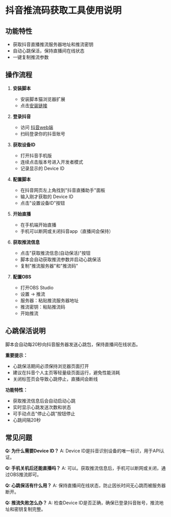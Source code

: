 # 抖音推流码获取工具使用说明

## 功能特性

-  获取抖音直播推流服务器地址和推流密钥
-  自动心跳保活，保持直播间在线状态
-  一键复制推流参数

## 操作流程

1. **安装脚本**
   - 安装脚本猫浏览器扩展
   - 点击[安装链接](https://raw.githubusercontent.com/xifan2333/userscripts/main/scripts/douyin-live-helper.user.js)

2. **登录抖音**
   - 访问 [抖音web端](https://douyin.com)
   - 扫码登录你的抖音账号

3. **获取设备ID**
   - 打开抖音手机版
   - 连续点击版本号进入开发者模式
   - 记录显示的 Device ID

4. **配置脚本**
   - 在抖音网页左上角找到"抖音直播助手"面板
   - 输入刚才获取的 Device ID
   - 点击"设置设备ID"按钮

5. **开始直播**
   - 在手机端开始直播
   - 手机可以断网或关闭抖音app（直播间会保持）

6. **获取推流信息**
   - 点击"获取推流信息(自动保活)"按钮
   - 脚本会自动获取推流参数并启动心跳保活
   - 复制"推流服务器"和"推流码"

7. **配置OBS**
   - 打开OBS Studio
   - 设置 → 推流
   - 服务器：粘贴推流服务器地址
   - 推流密钥：粘贴推流码
   - 开始推流

## 心跳保活说明

脚本会自动每20秒向抖音服务器发送心跳包，保持直播间在线状态。

**重要提示：**
- 心跳保活期间必须保持浏览器页面打开
- 建议在抖音个人主页等轻量级页面运行，避免性能消耗
- 关闭标签页会导致心跳停止，直播间会断线

**功能特性：**
- 获取推流信息后会自动启动心跳
- 实时显示心跳发送次数和状态
- 可手动点击"停止心跳"按钮停止
- 心跳间隔20秒


## 常见问题

**Q: 为什么需要Device ID？**
A: Device ID是抖音识别设备的唯一标识，用于API认证。

**Q: 手机关机后还能直播吗？**
A: 可以。获取推流信息后，手机可以断网或关闭，通过OBS推流即可。

**Q: 心跳保活有什么用？**
A: 保持直播间在线状态，防止因长时间无心跳而被服务器断开。

**Q: 推流失败怎么办？**
A: 检查Device ID是否正确，确保已登录抖音账号，推流地址和密钥复制完整。